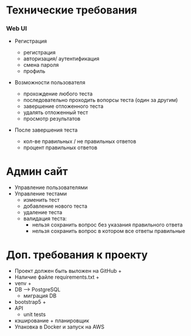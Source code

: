 # Технические требования


### Web UI
- Регистрация
    - регистрация
    - авторизация/ аутентификация 
    - смена пароля
    - профиль
    
- Возможности пользователя
    - прохождение любого теста
    - последовательно проходить вопорсы теста (один за другим)
    - завершение отложенного теста 
    - удалять отложенный тест 
    - просмотр результатов

- После завершения теста 
   - кол-ве правильных / не правильных ответов 
   - процент правильных ответов
  
# Админ сайт
   
- Управление пользователями
- Управление тестами
    - изменить тест 
    - добавление нового теста 
    - удаление теста 
    - валидация теста:
        - нельзя сохранить вопрос без указания правильного ответа 
        - нельзя сохранить вопрос в котором все ответы правильные

# Доп. требования к проекту

- Проект должен быть выложен на GitHub +
- Наличие файле requirements.txt +
- venv +
- DB --> PostgreSQL
    - миграция DB
- bootstrap5 +
- API
    - unit tests
- кэширование + планировщик
- Упаковка в Docker и запуск на AWS
